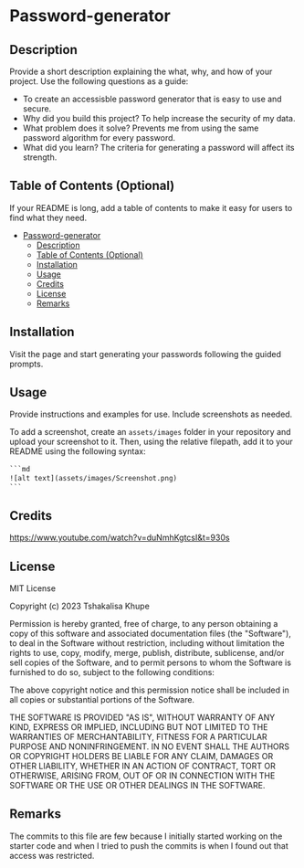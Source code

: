 # Password-generator
## Description

Provide a short description explaining the what, why, and how of your project. Use the following questions as a guide:

- To create an accessisble password generator that is easy to use and secure. 
- Why did you build this project? To help increase the security of my data.
- What problem does it solve? Prevents me from using the same password algorithm for every password.
- What did you learn? The criteria for generating a password will affect its strength.

## Table of Contents (Optional)

If your README is long, add a table of contents to make it easy for users to find what they need.

- [Password-generator](#password-generator)
  - [Description](#description)
  - [Table of Contents (Optional)](#table-of-contents-optional)
  - [Installation](#installation)
  - [Usage](#usage)
  - [Credits](#credits)
  - [License](#license)
  - [Remarks](#remarks)

## Installation

Visit the page and start generating your passwords following the guided prompts. 

## Usage

Provide instructions and examples for use. Include screenshots as needed.

To add a screenshot, create an `assets/images` folder in your repository and upload your screenshot to it. Then, using the relative filepath, add it to your README using the following syntax:

    ```md
    ![alt text](assets/images/Screenshot.png)
    ```

## Credits

https://www.youtube.com/watch?v=duNmhKgtcsI&t=930s

## License

MIT License

Copyright (c) 2023 Tshakalisa Khupe

Permission is hereby granted, free of charge, to any person obtaining a copy
of this software and associated documentation files (the "Software"), to deal
in the Software without restriction, including without limitation the rights
to use, copy, modify, merge, publish, distribute, sublicense, and/or sell
copies of the Software, and to permit persons to whom the Software is
furnished to do so, subject to the following conditions:

The above copyright notice and this permission notice shall be included in all
copies or substantial portions of the Software.

THE SOFTWARE IS PROVIDED "AS IS", WITHOUT WARRANTY OF ANY KIND, EXPRESS OR
IMPLIED, INCLUDING BUT NOT LIMITED TO THE WARRANTIES OF MERCHANTABILITY,
FITNESS FOR A PARTICULAR PURPOSE AND NONINFRINGEMENT. IN NO EVENT SHALL THE
AUTHORS OR COPYRIGHT HOLDERS BE LIABLE FOR ANY CLAIM, DAMAGES OR OTHER
LIABILITY, WHETHER IN AN ACTION OF CONTRACT, TORT OR OTHERWISE, ARISING FROM,
OUT OF OR IN CONNECTION WITH THE SOFTWARE OR THE USE OR OTHER DEALINGS IN THE
SOFTWARE.

## Remarks

The commits to this file are few because I initially started working on the starter 
code and when I tried to push the commits is when I found out that access was restricted. 